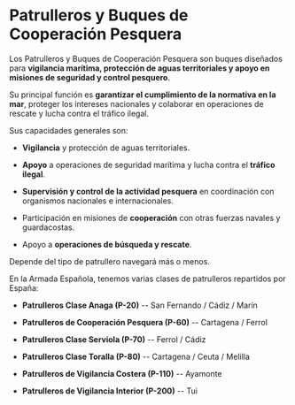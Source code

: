 # Patrulleros y Buques de Cooperación Pesquera
Los Patrulleros y Buques de Cooperación Pesquera son buques diseñados para **vigilancia marítima, protección de aguas territoriales y apoyo en misiones de seguridad y control pesquero**.

Su principal función es **garantizar el cumplimiento de la normativa en la mar**, proteger los intereses nacionales y colaborar en operaciones de rescate y lucha contra el tráfico ilegal.

Sus capacidades generales son:

- **Vigilancia** y protección de aguas territoriales.

- **Apoyo** a operaciones de seguridad marítima y lucha contra el **tráfico ilegal**.

- **Supervisión y control de la actividad pesquera** en coordinación con organismos nacionales e internacionales.

- Participación en misiones de **cooperación** con otras fuerzas navales y guardacostas.

- Apoyo a **operaciones de búsqueda y rescate**.

Depende del tipo de patrullero navegará más o menos.

En la Armada Española, tenemos varias clases de patrulleros repartidos por España:

- **Patrulleros Clase Anaga (P-20)** -- San Fernando / Cádiz / Marín

- **Patrulleros de Cooperación Pesquera (P-60)** -- Cartagena / Ferrol

- **Patrulleros Clase Serviola (P-70)** -- Ferrol / Cádiz

- **Patrulleros Clase Toralla (P-80)** -- Cartagena / Ceuta / Melilla

- **Patrulleros de Vigilancia Costera (P-110)** -- Ayamonte

- **Patrulleros de Vigilancia Interior (P-200)** -- Tui